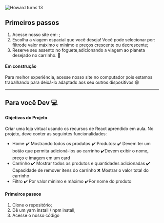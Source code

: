 ![Howard turns 13](https://user-images.githubusercontent.com/52434685/111887665-57335580-89b5-11eb-8143-f3c3fecbb9ec.png)


## Primeiros passos
1. Acesse nosso site em:                   ;
2. Escolha a viagem espacial que você deseja! Você pode selecionar por: filtrode valor máximo e minímo e preços crescente ou decrescente;
3. Reserve seu assento no foguete,adicionando a viagem ao planeta desejado no carrinho. :rocket:

#### Em construção
Para melhor experiência, acesse nosso site no computador pois estamos trabalhando para deixá-lo adaptado aos seu outros dispositivos :smiley:

________________________________________________________________________________________________________________________________________________________________________

## Para você Dev :computer:

#### Objetivos do Projeto

Criar uma loja virtual usando os recursos de React aprendido em aula. No projeto, deve conter as seguintes funcionalidades: 
- Home
   :heavy_check_mark: Mostrando todos os produtos
   :heavy_check_mark: Produtos:
   :heavy_check_mark: Devem ter um botão que permita adicioná-los ao carrinho
   :heavy_check_mark:Devem exibir o nome, preço e imagem em um card
- Carrinho
   :heavy_check_mark: Mostrar todos os produtos e quantidades adicionadas
   :heavy_check_mark: Capacidade de remover itens do carrinho
   :x: Mostrar o valor total do carrinho
- Filtro
   :heavy_check_mark: Por valor mínimo e máximo
   :heavy_check_mark:Por nome do produto

#### Primeiros passos

1. Clone o repositório;
2. Dê um  yarn install / npm install;
3. Acesse o nosso código
